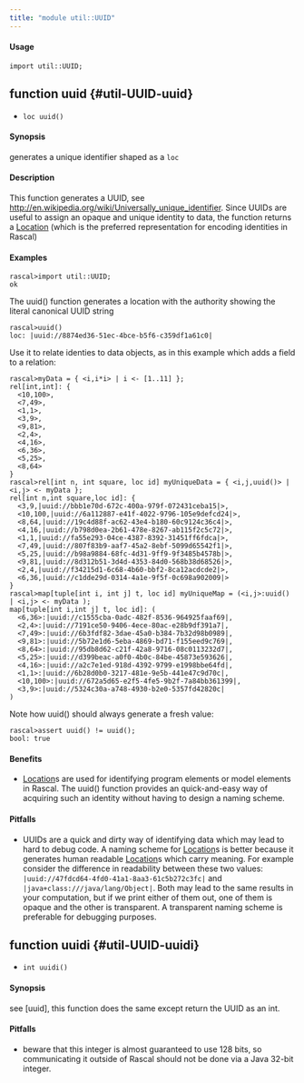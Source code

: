 ```yaml
---
title: "module util::UUID"
---
```


#### Usage

`import util::UUID;`


## function uuid {#util-UUID-uuid}

* ``loc uuid()``


#### Synopsis

generates a unique identifier shaped as a `loc`

#### Description

This function generates a UUID, see http://en.wikipedia.org/wiki/Universally_unique_identifier.
Since UUIDs are useful to assign an opaque and unique identity to data, the function returns
a [Location](../../Rascal/Expressions/Values/Location) (which is the preferred representation for encoding identities in Rascal)

#### Examples


```rascal-shell
rascal>import util::UUID;
ok
```

The uuid() function generates a location with the authority showing the literal canonical UUID string

```rascal-shell
rascal>uuid()
loc: |uuid://8874ed36-51ec-4bce-b5f6-c359df1a61c0|
```

Use it to relate identies to data objects, as in this example which adds a field to a relation:


```rascal-shell
rascal>myData = { <i,i*i> | i <- [1..11] }; 
rel[int,int]: {
  <10,100>,
  <7,49>,
  <1,1>,
  <3,9>,
  <9,81>,
  <2,4>,
  <4,16>,
  <6,36>,
  <5,25>,
  <8,64>
}
rascal>rel[int n, int square, loc id] myUniqueData = { <i,j,uuid()> | <i,j> <- myData };
rel[int n,int square,loc id]: {
  <3,9,|uuid://bbb1e70d-672c-400a-979f-072431ceba15|>,
  <10,100,|uuid://6a112887-e41f-4022-9796-105e9defcd24|>,
  <8,64,|uuid://19c4d88f-ac62-43e4-b180-60c9124c36c4|>,
  <4,16,|uuid://b798d0ea-2b61-478e-8267-ab115f2c5c72|>,
  <1,1,|uuid://fa55e293-04ce-4387-8392-31451ff6fdca|>,
  <7,49,|uuid://807f83b9-aaf7-45a2-8ebf-5099d65542f1|>,
  <5,25,|uuid://b98a9884-68fc-4d31-9ff9-9f3485b4578b|>,
  <9,81,|uuid://8d312b51-3d4d-4353-84d0-568b38d68526|>,
  <2,4,|uuid://f34215d1-6c68-4b60-bbf2-8ca12acdcde2|>,
  <6,36,|uuid://c1dde29d-0314-4a1e-9f5f-0c698a902009|>
}
rascal>map[tuple[int i, int j] t, loc id] myUniqueMap = (<i,j>:uuid() | <i,j> <- myData );
map[tuple[int i,int j] t, loc id]: (
  <6,36>:|uuid://c1555cba-0adc-482f-8536-964925faaf69|,
  <2,4>:|uuid://7191ce50-9406-4ece-80ac-e28b9df391a7|,
  <7,49>:|uuid://6b3fdf82-3dae-45a0-b384-7b32d98b0989|,
  <9,81>:|uuid://5b72e1d6-5eba-4869-bd71-f155eed9c769|,
  <8,64>:|uuid://95db8d62-c21f-42a8-9716-08c0113232d7|,
  <5,25>:|uuid://d399beac-a0f0-4b0c-84be-45873e593626|,
  <4,16>:|uuid://a2c7e1ed-918d-4392-9799-e1998bbe64fd|,
  <1,1>:|uuid://6b28d0b0-3217-481e-9e5b-441e47c9d70c|,
  <10,100>:|uuid://672a5d65-e2f5-4fe5-9b2f-7a84bb361399|,
  <3,9>:|uuid://5324c30a-a748-4930-b2e0-5357fd42820c|
)
```
Note how uuid() should always generate a fresh value:

```rascal-shell
rascal>assert uuid() != uuid(); 
bool: true
```

#### Benefits

*  [Location](../../Rascal/Expressions/Values/Location)s are used for identifying program elements or model elements in Rascal. The uuid() function provides
an quick-and-easy way of acquiring such an identity without having to design a naming scheme.

#### Pitfalls

*  UUIDs are a quick and dirty way of identifying data which may lead to hard to debug code. A naming scheme for [Location](../../Rascal/Expressions/Values/Location)s is better because it generates human readable
[Location](../../Rascal/Expressions/Values/Location)s which carry meaning. For example consider the difference in readability between these two values:
`|uuid://47fdcd64-4fd0-41a1-8aa3-61c5b272c3fc|` and `|java+class:///java/lang/Object|`. Both may lead to the same 
results in your computation, but if we print either of them out, one of them is opaque and the other is transparent. A transparent naming scheme is preferable for
debugging purposes.

## function uuidi {#util-UUID-uuidi}

* ``int uuidi()``


#### Synopsis

see [uuid], this function does the same except return the UUID as an int.

#### Pitfalls

*  beware that this integer is almost guaranteed to use 128 bits, so communicating it outside of
Rascal should not be done via a Java 32-bit integer.

